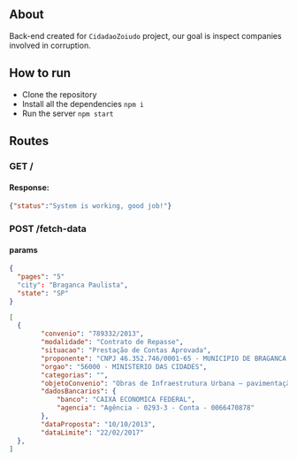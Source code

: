 ## About

Back-end created for `CidadaoZoiudo` project, our goal is inspect companies involved in corruption.

## How to run

- Clone the repository
- Install all the dependencies `npm i`
- Run the server `npm start`

## Routes

### GET /

#### Response:

```json
{"status":"System is working, good job!"}
```

### POST /fetch-data

#### params
```json
{
  "pages": "5"
  "city": "Braganca Paulista",
  "state": "SP"
}
```

```json
[
  {
        "convenio": "789332/2013",
        "modalidade": "Contrato de Repasse",
        "situacao": "Prestação de Contas Aprovada",
        "proponente": "CNPJ 46.352.746/0001-65 - MUNICIPIO DE BRAGANCA PAULISTA",
        "orgao": "56000 - MINISTERIO DAS CIDADES",
        "categorias": "",
        "objetoConvenio": "Obras de Infraestrutura Urbana – pavimentação com construção de guias, sarjetas, calçadas e drenagem pluvial em vias do Bairro Parque dos Estados no município de Bragança Paulista.",
        "dadosBancarios": {
            "banco": "CAIXA ECONOMICA FEDERAL",
            "agencia": "Agência - 0293-3 - Conta - 0066470878"
        },
        "dataProposta": "10/10/2013",
        "dataLimite": "22/02/2017"
  },
]
```
